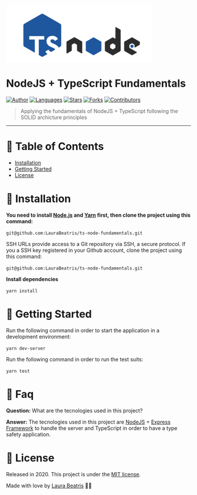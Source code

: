 <p align="left">
   <img src=".github/challenge-logo.png" width="400"/>
</p>

# NodeJS + TypeScript Fundamentals





[![Author](https://img.shields.io/badge/author-LauraBeatris-1E579E?style=flat-square)](https://github.com/LauraBeatris)
[![Languages](https://img.shields.io/github/languages/count/LauraBeatris/ts-node-fundamentals?color=%231E579E&style=flat-square)](#)
[![Stars](https://img.shields.io/github/stars/LauraBeatris/ts-node-fundamentals?color=%231E579E&style=flat-square)](https://github.com/LauraBeatris/ts-node-fundamentals/stargazers)
[![Forks](https://img.shields.io/github/forks/LauraBeatris/ts-node-fundamentals?color=%231E579E&style=flat-square)](https://github.com/LauraBeatris/ts-node-fundamentals/network/members)
[![Contributors](https://img.shields.io/github/contributors/LauraBeatris/ts-node-fundamentals?color=1E579E&style=flat-square)](https://github.com/LauraBeatris/ts-node-fundamentals/graphs/contributors)


> Applying the fundamentals of NodeJS + TypeScript following the SOLID archicture principles

---

# :pushpin: Table of Contents

* [Installation](#construction_worker-installation)
* [Getting Started](#runner-getting-started)
* [License](#closed_book-license)


# :construction_worker: Installation

**You need to install [Node.js](https://nodejs.org/en/download/) and [Yarn](https://yarnpkg.com/) first, then clone the project using this command:**

```git@github.com:LauraBeatris/ts-node-fundamentals.git```

SSH URLs provide access to a Git repository via SSH, a secure protocol. If you a SSH key registered in your Github account, clone the project using this command:

```git@github.com:LauraBeatris/ts-node-fundamentals.git```

**Install dependencies**

```yarn install```


# :runner: Getting Started

Run the following command in order to start the application in a development environment:

```yarn dev-server```

Run the following command in order to run the test suits:

```yarn test```

# :postbox: Faq

**Question:** What are the tecnologies used in this project?

**Answer:** The tecnologies used in this project are [NodeJS](https://nodejs.org/en/) + [Express Framework](http://expressjs.com/en/) to handle the server and TypeScript in order to have a type safety application.
##

# :closed_book: License

Released in 2020.
This project is under the [MIT license](https://github.com/LauraBeatris/foodfy/master/LICENSE).

Made with love by [Laura Beatris](https://github.com/LauraBeatris) 💜🚀
